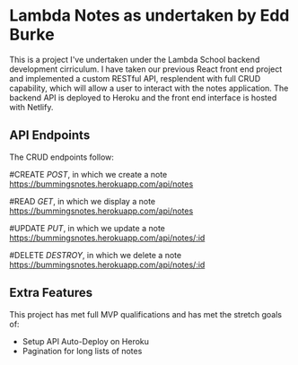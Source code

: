 # Lambda Notes as undertaken by Edd Burke

This is a project I've undertaken under the Lambda School backend development cirriculum. I have taken our previous React front end project and implemented a custom RESTful API, resplendent with full CRUD capability, which will allow a user to interact with the notes application. The backend API is deployed to Heroku and the front end interface is hosted with Netlify.

## API Endpoints

The CRUD endpoints follow:

#CREATE
_POST_, in which we create a note
https://bummingsnotes.herokuapp.com/api/notes

#READ
_GET_, in which we display a note
https://bummingsnotes.herokuapp.com/api/notes

#UPDATE
_PUT_, in which we update a note
https://bummingsnotes.herokuapp.com/api/notes/:id

#DELETE
_DESTROY_, in which we delete a note
https://bummingsnotes.herokuapp.com/api/notes/:id

## Extra Features

This project has met full MVP qualifications and has met the stretch goals of:

- Setup API Auto-Deploy on Heroku
- Pagination for long lists of notes
